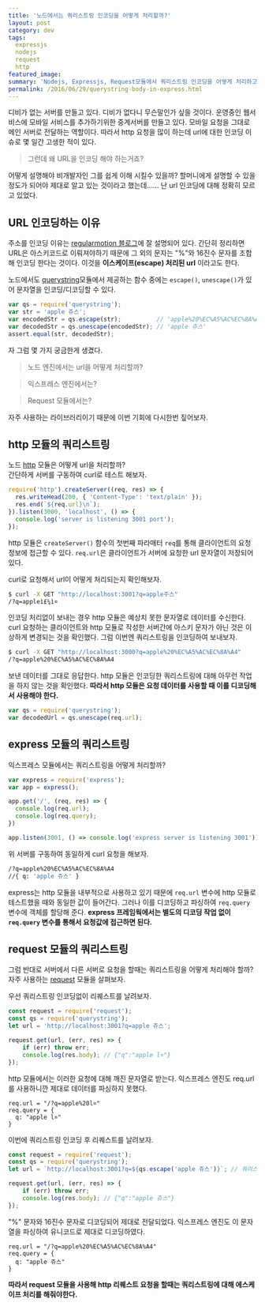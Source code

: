 ```yaml
---
title: '노드에서는 쿼리스트링 인코딩을 어떻게 처리할까?'
layout: post
category: dev
tags:
  expressjs
  nodejs
  request
  http
featured_image:
summary: 'Nodejs, Expressjs, Request모듈에서 쿼리스트링 인코딩을 어떻게 처리하고 있을까? 그리고 어떻게 사용해야 할까?'
permalink: /2016/06/29/querystring-body-in-express.html
---
```


디비가 없는 서버를 만들고 있다. 디비가 없다니 무슨말인가 싶을 것이다.
운영중인 웹서비스에 모바일 서비스를 추가하기위한 중계서버를 만들고 있다.
모바일 요청을 그대로 메인 서버로 전달하는 역할이다.
따라서 http 요청을 많이 하는데 url에 대한 인코딩 이슈로 몇 일간 고생한 적이 있다.

> 그런데 왜 URL을 인코딩 해야 하는거죠?

어떻게 설명해야 비개발자인 그를 쉽게 이해 시킬수 있을까?
할머니에게 설명할 수 있을 정도가 되어야 제대로 알고 있는 것이라고 했는데......
난 url 인코딩에 대해 정확히 모르고 있었다.


## URL 인코딩하는 이유

주소를 인코딩 이유는 [regularmotion 블로그](http://regularmotion.kr/url-encoding-url/)에 잘 설명되어 있다.
간단히 정리하면 URL은 아스키코드로 이뤄져야하기 때문에 그 외의 문자는 "%"와 16진수 문자를 조합해 인코딩 한다는 것이다.
이것을 **이스케이프(escape) 처리된 url** 이라고도 한다.

노드에서도 [querystring](https://nodejs.org/dist/latest-v4.x/docs/api/querystring.html)모듈에서 제공하는 함수 중에는 `escape()`, `unescape()`가 있어 문자열을 인코딩/디코딩할 수 있다.

```javascript
var qs = require('querystring');
var str = 'apple 쥬스';
var encodedStr = qs.escape(str);          // 'apple%20%EC%A5%AC%EC%8A%A4'
var decodedStr = qs.unescape(encodedStr); // 'apple 쥬스'
assert.equal(str, decodedStr);
```

자 그럼 몇 가지 궁금한게 생겼다.

> 노드 엔진에서는 url을 어떻게 처리할까?

> 익스프레스 엔진에서는?

> Request 모듈에서는?

자주 사용하는 라이브러리이기 때문에 이번 기회에 다시한번 짚어보자.


## http 모듈의 쿼리스트링

노드 [http](https://nodejs.org/dist/latest-v4.x/docs/api/http.html) 모듈은 어떻게 url을 처리할까?  
간단하게 서버를 구동하여 curl로 테스트 해보자.

```javascript
require('http').createServer((req, res) => {
  res.writeHead(200, { 'Content-Type': 'text/plain' });
  res.end(`${req.url}\n`);
}).listen(3000, 'localhost', () => {
  console.log('server is listening 3001 port');
});
```

http 모듈은 `createServer()` 함수의 첫번째 파라매터 `req`를 통해 클라이언트의 요청 정보에 접근할 수 있다.
`req.url`은 클라이언트가 서버에 요청한 url 문자열이 저장되어 있다.

curl로 요청해서 url이 어떻게 처리되는지 확인해보자.

```bash
$ curl -X GET "http://localhost:3001?q=apple주스"
/?q=appleì£¼ì¤
```

인코딩 처리없이 보내는 경우 http 모듈은 예상치 못한 문자열로 데이터를 수신한다.
curl 요청하는 클라이언트와 http 모듈로 작성한 서버간에 아스키 문자가 아닌 것은 이상하게 변경되는 것을 확인했다.
그럼 이번엔 쿼리스트링을 인코딩하여 보내보자.

```bash
$ curl -X GET "http://localhost:3000?q=apple%20%EC%A5%AC%EC%8A%A4"
/?q=apple%20%EC%A5%AC%EC%8A%A4
```

보낸 데이터를 그대로 응답한다.
http 모듈은 인코딩한 쿼리스트링에 대해 아무런 작업을 하지 않는 것을 확인했다.
**따라서 http 모듈은 요청 데이터를 사용할 때 이를 디코딩해서 사용해야 한다.**

```javascript
var qs = require('querystring');
var decodedUrl = qs.unescape(req.url);
```

## express 모듈의 쿼리스트링

익스프레스 모듈에서는 쿼리스트링을 어떻게 처리할까?

```javascript
var express = require('express');
var app = express();

app.get('/', (req, res) => {
  console.log(req.url);
  console.log(req.query);
})

app.listen(3001, () => console.log('express server is listening 3001'));
```

위 서버를 구동하여 동일하게 curl 요청을 해보자.

```bash
/?q=apple%20%EC%A5%AC%EC%8A%A4
//{ q: 'apple 쥬스' }
```

express는 http 모듈을 내부적으로 사용하고 있기 때문에 `req.url` 변수에 http 모듈로 테스트했을 때와 동일한 값이 들어간다.
그러나 이를 디코딩하고 파싱하여 `req.query` 변수에 객체를 할당해 준다.
**express 프레임웍에서는 별도의 디코딩 작업 없이 `req.query` 변수를 통해서 요청값에 접근하면 된다.**


## request 모듈의 쿼리스트링

그럼 반대로 서버에서 다른 서버로 요청을 할때는 쿼리스트링을 어떻게 처리해야 할까?
자주 사용하는 [request](https://github.com/request/request) 모듈을 살펴보자.

우선 쿼리스트링 인코딩없이 리퀘스트를 날려보자.

```javascript
const request = require('request');
const qs = require('querystring');
let url = 'http://localhost:3001?q=apple 쥬스';

request.get(url, (err, res) => {
    if (err) throw err;
    console.log(res.body); // {"q":"apple l¤"}
});
```

http 모듈에서는 이러한 요청에 대해 깨진 문자열로 받는다.
익스프레스 엔진도 req.url를 사용하니깐 제대로 데이터를 파싱하지 못했다.

```
req.url = "/?q=apple%20l¤"
req.query = {
  q: "apple l¤"
}
```

이번에 쿼리스트링 인코딩 후 리퀘스트를 날려보자.

```javascript
const request = require('request');
const qs = require('querystring');
let url = `http://localhost:3001?q=${qs.escape('apple 쥬스')}`; // 쿼리스트링 인코딩 처리

request.get(url, (err, res) => {
    if (err) throw err;
    console.log(res.body); // {"q":"apple 쥬스"}
});
```

"%" 문자와 16진수 문자로 디코딩되어 제대로 전달되었다.
익스프레스 엔진도 이 문자열을 파싱하여 유니코드로 제대로 디코딩하였다.

```
req.url = "/?q=apple%20%EC%A5%AC%EC%8A%A4"
req.query = {
  q: "apple 쥬스"
}
```

**따라서 request 모듈을 사용해 http 리퀘스트 요청을 할때는 쿼리스트링에 대해 에스케이프 처리를 해줘야한다.**
